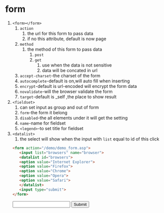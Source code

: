 # form
1. `<form></form>`
   1. `action`
      1. the url for this form to pass data
      2. if no this attribute, default is now page
   2. `method`
      1. the method of this form to pass data
         1. `post`
         2. `get`
            1. use when the data is not sensitive
            2. data will be concated in url
   3. `accept-charset`-the charset of the form
   4. `autocomplete`-default is on,will auto fill when inserting
   5. `encrypt`-default is url-encoded will encrypt the form data
   6. `novalidate`-will the browser validate the form
   7. `target`-default is _self ,the place to show result
2. `<fieldset>`
   1. can set input as group and out of form
   2. `form`-the form it belong
   3. `disabled`-the all elements under it will get the setting
   4. `name`-name for fieldset
   5. `<legend>`-to set title for fieldset
3. `<datalist>`
   1. the select will show when the input with `list` equal to id of this click
   ```html
   <form action="/demo/demo_form.asp">
      <input list="browsers" name="browser">
      <datalist id="browsers">
      <option value="Internet Explorer">
      <option value="Firefox">
      <option value="Chrome">
      <option value="Opera">
      <option value="Safari">
      </datalist>
      <input type="submit">
   </form>
   ```
   <form action="/demo/demo_form.asp">
      <input list="browsers" name="browser">
      <datalist id="browsers">
      <option value="Internet Explorer">
      <option value="Firefox">
      <option value="Chrome">
      <option value="Opera">
      <option value="Safari">
      </datalist>
      <input type="submit">
   </form>